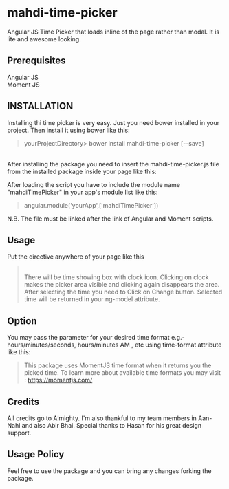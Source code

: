 # mahdi-time-picker
Angular JS Time Picker that loads inline of the page rather than modal. It is lite and awesome looking. 

## Prerequisites
Angular JS<br>
Moment JS
## INSTALLATION
Installing thi time picker is very easy. Just you need bower installed in your project. Then install it using bower like this: 

> yourProjectDirectory> bower install mahdi-time-picker [--save]

<br>After installing the package you need to insert the mahdi-time-picker.js file from the installed package inside your page like this: <br>
> <script src=".../mahdi-time-picker/mahdi-time-picker.js"></script>

After loading the script you have to include the module name "mahdiTimePicker" in your app's module list like this:<br>
> angular.module('yourApp',['mahdiTimePicker'])

N.B. The file must be linked after the link of Angular and Moment scripts.

## Usage
Put the directive anywhere of your page like this <br>
> <mahdi-time-picker ng-model="returnedTime"></mahdi-time-picker><br>
There will be time showing box with clock icon. Clicking on clock makes the picker area visible and clicking again disappears the area.
After selecting the time you need to Click on Change button. Selected time will be returned in your ng-model attribute.

## Option
You may pass the parameter for your desired time format e.g.- hours/minutes/seconds, hours/minutes AM , etc using time-format attribute like this:
> <mahdi-time-picker ng-model="returnedTime" time-format="'hh:mm A'"></mahdi-time-picker>
This package uses MomentJS time format when it returns you the picked time. To learn more about available time formats you may visit : https://momentjs.com/

## Credits
All credits go to Almighty. I'm also thankful to my team members in Aan-Nahl and also Abir Bhai. Special thanks to Hasan for his great design support.

## Usage Policy
Feel free to use the package and you can bring any changes forking the package.



